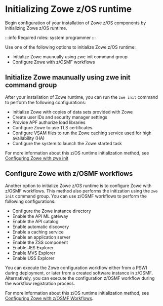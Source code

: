 # Initializing Zowe z/OS runtime

Begin configuration of your installation of Zowe z/OS components by initializing Zowe z/OS runtime.

:::info Required roles: system programmer
:::

Use one of the following options to initialize Zowe z/OS runtime:

* Initialize Zowe maunually using zwe init command group
* Configure Zowe with z/OSMF workflows

## Initialize Zowe maunually using zwe init command group

After your installation of Zowe runtime, you can run the `zwe init` command to perform the following configurations:

* Initialize Zowe with copies of data sets provided with Zowe
* Create user IDs and security manager settings
* Provide APF authorize load libraries
* Configure Zowe to use TLS certificates
* Configure VSAM files to run the Zowe caching service used for high availability (HA)
* Configure the system to launch the Zowe started task

For more information about this z/OS runtime initialization method, see [Configuring Zowe with zwe init](./initialize-zos-system.md)

## Configure Zowe with z/OSMF workflows

Another option to initialize Zowe z/OS runtime is to configure Zowe with z/OSMF workflows. This method also performs the initization using the `zwe init` command group. You can use z/OSMF workflows to perform the following configurations:

* Configure the Zowe instance directory
* Enable the API ML gateway
* Enable the API catalog
* Enable automatic discovery
* Enable a caching service
* Enable an application server
* Enable the ZSS component
* Enable JES Explorer
* Enable MVS Explorer
* Enable USS Explorer

You can execute the Zowe configuration workflow either from a PSWI during deployment, or later from a created software instance in z/OSMF. Alternatively, you can execute the configuration z/OSMF workflow during the workflow registration process.

For more information about this z/OS runtime initialization method, see [Configuring Zowe with z/OSMF Workflows](./configure-zowe-zosmf-workflow).